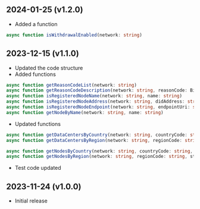 2024-01-25 (v1.2.0)
-------------------
- Added a function
```ts
async function isWithdrawalEnabled(network: string)
```

2023-12-15 (v1.1.0)
-------------------
- Updated the code structure
- Added functions
```ts
async function getReasonCodeList(network: string)
async function getReasonCodeDescription(network: string, reasonCode: BigNumberish)
async function isRegisteredNodeName(network: string, name: string)
async function isRegisteredNodeAddress(network: string, didAddress: string)
async function isRegisteredNodeEndpoint(network: string, endpointUri: string)
async function getNodeByName(network: string, name: string)
```
- Updated functions
```ts
async function getDataCentersByCountry(network: string, countryCode: string, status?: EnumStatus)
async function getDataCentersByRegion(network: string, regionCode: string, status?: EnumStatus)

async function getNodesByCountry(network: string, countryCode: string, status?: EnumStatus)
async function getNodesByRegion(network: string, regionCode: string, status?: EnumStatus)
```
- Test code updated

2023-11-24 (v1.0.0)
-------------------
- Initial release